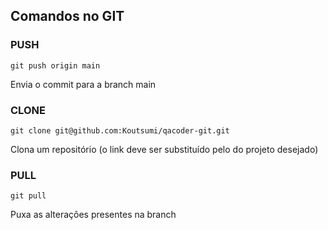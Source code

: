 ## Comandos no GIT
### PUSH
    git push origin main
Envia o commit para a branch main

### CLONE
    git clone git@github.com:Koutsumi/qacoder-git.git
Clona um repositório (o link deve ser substituído pelo do projeto desejado)

### PULL
    git pull
Puxa as alterações presentes na branch